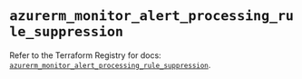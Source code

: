 # `azurerm_monitor_alert_processing_rule_suppression`

Refer to the Terraform Registry for docs: [`azurerm_monitor_alert_processing_rule_suppression`](https://registry.terraform.io/providers/hashicorp/azurerm/4.44.0/docs/resources/monitor_alert_processing_rule_suppression).
